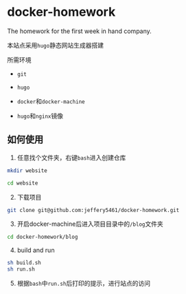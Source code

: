 # docker-homework

The homework for the first week in hand company.

本站点采用`hugo`静态网站生成器搭建

所需环境

- `git`

- `hugo`

- `docker`和`docker-machine`

- `hugo`和`nginx`镜像

## 如何使用

1. 任意找个文件夹，右键`bash`进入创建仓库

```bash
mkdir website

cd website
```

2. 下载项目

```bash
git clone git@github.com:jeffery5461/docker-homework.git
```

3. 开启docker-machine后进入项目目录中的`/blog`文件夹

```bash
cd docker-homework/blog
```

4. build and run

```bash
sh build.sh
sh run.sh
```

5. 根据`bash`中`run.sh`后打印的提示，进行站点的访问